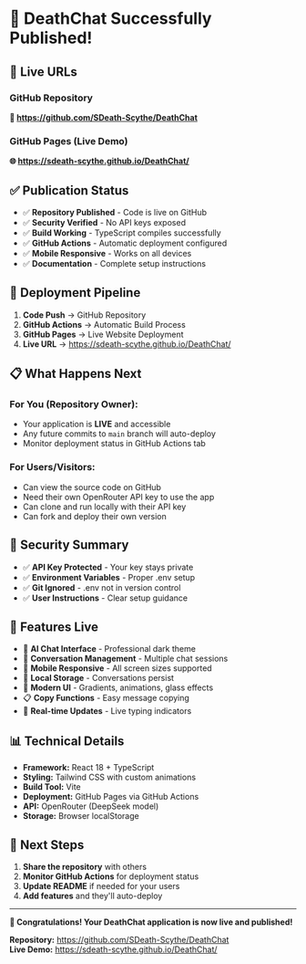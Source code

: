 # 🎉 DeathChat Successfully Published!

## 📍 Live URLs

### GitHub Repository
**🔗 https://github.com/SDeath-Scythe/DeathChat**

### GitHub Pages (Live Demo)
**🌐 https://sdeath-scythe.github.io/DeathChat/**

## ✅ Publication Status

- ✅ **Repository Published** - Code is live on GitHub
- ✅ **Security Verified** - No API keys exposed  
- ✅ **Build Working** - TypeScript compiles successfully
- ✅ **GitHub Actions** - Automatic deployment configured
- ✅ **Mobile Responsive** - Works on all devices
- ✅ **Documentation** - Complete setup instructions

## 🚀 Deployment Pipeline

1. **Code Push** → GitHub Repository
2. **GitHub Actions** → Automatic Build Process  
3. **GitHub Pages** → Live Website Deployment
4. **Live URL** → https://sdeath-scythe.github.io/DeathChat/

## 📋 What Happens Next

### For You (Repository Owner):
- Your application is **LIVE** and accessible
- Any future commits to `main` branch will auto-deploy
- Monitor deployment status in GitHub Actions tab

### For Users/Visitors:
- Can view the source code on GitHub
- Need their own OpenRouter API key to use the app
- Can clone and run locally with their API key
- Can fork and deploy their own version

## 🔐 Security Summary

- ✅ **API Key Protected** - Your key stays private
- ✅ **Environment Variables** - Proper .env setup
- ✅ **Git Ignored** - .env not in version control  
- ✅ **User Instructions** - Clear setup guidance

## 📱 Features Live

- 🤖 **AI Chat Interface** - Professional dark theme
- 💬 **Conversation Management** - Multiple chat sessions
- 📱 **Mobile Responsive** - All screen sizes supported
- 💾 **Local Storage** - Conversations persist
- 🎨 **Modern UI** - Gradients, animations, glass effects
- 📋 **Copy Functions** - Easy message copying
- 🔄 **Real-time Updates** - Live typing indicators

## 📊 Technical Details

- **Framework:** React 18 + TypeScript
- **Styling:** Tailwind CSS with custom animations
- **Build Tool:** Vite
- **Deployment:** GitHub Pages via GitHub Actions
- **API:** OpenRouter (DeepSeek model)
- **Storage:** Browser localStorage

## 🎯 Next Steps

1. **Share the repository** with others
2. **Monitor GitHub Actions** for deployment status
3. **Update README** if needed for your users
4. **Add features** and they'll auto-deploy

---

**🎉 Congratulations! Your DeathChat application is now live and published!**

**Repository:** https://github.com/SDeath-Scythe/DeathChat  
**Live Demo:** https://sdeath-scythe.github.io/DeathChat/
